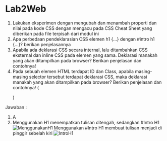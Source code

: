 # Lab2Web
1. Lakukan eksperimen dengan mengubah dan menambah properti dan nilai pada kode CSS dengan mengacu pada CSS Cheat Sheet yang diberikan pada file terpisah dari modul ini
2. Apa perbedaan pendeklarasian CSS elemen h1 {...} dengan #intro h1 {...}? berikan penjelasannya
3. Apabila ada deklarasi CSS secara internal, lalu ditambahkan CSS eksternal dan inline CSS pada elemen yang sama. Deklarasi manakah yang akan ditampilkan pada browser? Berikan penjelasan dan contohnya!
4. Pada sebuah elemen HTML terdapat ID dan Class, apabila masing-masing selector tersebut terdapat deklarasi CSS, maka deklarasi manakah yang akan ditampilkan pada browser? Berikan penjelasan dan contohnya! ( <p id="paragraf-1" class="text-paragraf"> )

Jawaban :


1. A
2. Menggunakan H1 menempatkan tulisan ditengah, sedangkan #Intro H1
![MenggunakanH1](https://user-images.githubusercontent.com/63729431/113561714-3e6ea500-962f-11eb-97d4-a26e74cd0a1c.png)
   Menggunakan #Intro H1 membuat tulisan menjadi di pinggir sebelah kiri
 ![IntroH1](https://user-images.githubusercontent.com/63729431/113567689-43d0ed00-9639-11eb-9f98-32b501184cfc.png)



